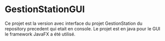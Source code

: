 # GestionStationGUI
Ce projet est la version avec interface du projet GestionStation du repository precedent qui etait en console.
Le projet est en java pour le GUI le framework JavaFX a été utilisé.
